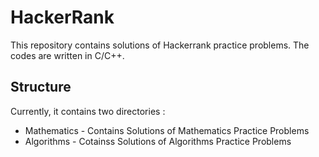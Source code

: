 # HackerRank
This repository contains solutions of Hackerrank practice problems. The codes are written in C/C++.

## Structure 
Currently, it contains two directories :
* Mathematics - Contains Solutions of Mathematics Practice Problems
* Algorithms  - Cotainss Solutions of Algorithms Practice Problems
